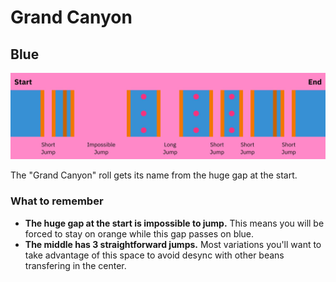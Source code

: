 # Grand Canyon

## Blue

![Grand Canyon Blue](../images/rolls/grand-canyon-blue-annotated.jpg)

The "Grand Canyon" roll gets its name from the huge gap at the start.

### What to remember

* **The huge gap at the start is impossible to jump.** This means you will be forced to stay on orange while this gap passes on blue.
* **The middle has 3 straightforward jumps.** Most variations you'll want to take advantage of this space to avoid desync with other beans transfering in the center.
